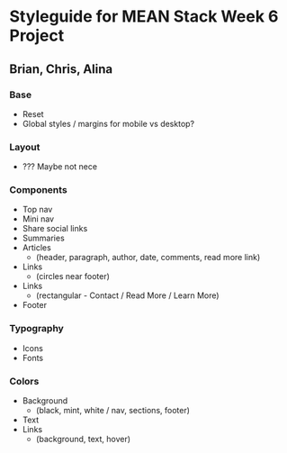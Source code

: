 # Styleguide for MEAN Stack Week 6 Project
## Brian, Chris, Alina


### Base
- Reset
- Global styles / margins for mobile vs desktop?

### Layout
- ??? Maybe not nece


### Components
- Top nav
- Mini nav
- Share social links
- Summaries
- Articles
  - (header, paragraph, author, date, comments, read more link)
- Links
  - (circles near footer)
- Links
  - (rectangular - Contact / Read More / Learn More)
- Footer


### Typography
- Icons
- Fonts


### Colors
- Background
  - (black, mint, white / nav, sections, footer)
- Text
- Links
  - (background, text, hover)



